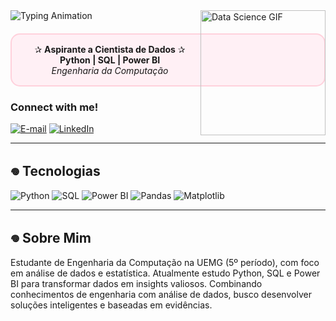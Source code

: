 <!-- Animated typing title -->
  <img src="https://readme-typing-svg.demolab.com?font=Fira+Code&weight=600&size=28&duration=2500&pause=1000&color=800020&center=true&vCenter=true&repeat=true&width=500&height=40&lines=Olá%2C+eu+sou+a+Ana+Coelho!" alt="Typing Animation">

  <!-- Right-aligned GIF -->
  <img src="https://media2.giphy.com/media/oWUuipyxfBYGuvEn2K/giphy.gif" width="200" align="right" alt="Data Science GIF">

  <!-- Rounded box with information -->
  <div style="border: 2px solid #FFD1DC; border-radius: 15px; padding: 15px; margin: 20px 0; background-color: #FFF0F5; text-align: center;">
    ✰ <strong>Aspirante a Cientista de Dados</strong> ✰<br>
    <strong>Python | SQL | Power BI</strong><br>
    <em>Engenharia da Computação</em>
  </div>

<h3 align="left">Connect with me!</h3>
 
 [![E-mail](https://img.shields.io/badge/-Email-000?style=for-the-badge&logo=microsoft-outlook&logoColor=FF00F6&color:FFF)](mailto:cttanacoelho@gmail.com)
 [![LinkedIn](https://img.shields.io/badge/-LinkedIn-000?style=for-the-badge&logo=linkedin&logoColor=FF00F6&color:FFF)](https://www.linkedin.com/in/cttanacoelho/)

---

## 𖦹 Tecnologias

![Python](https://img.shields.io/badge/Python-3776AB?style=for-the-badge&logo=python&logoColor=white)
![SQL](https://img.shields.io/badge/SQL-4479A1?style=for-the-badge&logo=postgresql&logoColor=white)
![Power BI](https://img.shields.io/badge/Power_BI-F2C811?style=for-the-badge&logo=powerbi&logoColor=black)
![Pandas](https://img.shields.io/badge/Pandas-150458?style=for-the-badge&logo=pandas&logoColor=white)
![Matplotlib](https://img.shields.io/badge/Matplotlib-11557C?style=for-the-badge)

---

## 𖦹 Sobre Mim

Estudante de Engenharia da Computação na UEMG (5º período), com foco em análise de dados e estatística. Atualmente estudo Python, SQL e Power BI para transformar dados em insights valiosos. Combinando conhecimentos de engenharia com análise de dados, busco desenvolver soluções inteligentes e baseadas em evidências.
